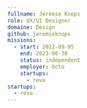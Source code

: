 ```yaml
---
fullname: Jérémie Knops
role: UX/UI Designer
domaine: Design
github: jeremieknops
missions:
  - start: 2022-09-05
    end: 2023-06-30
    status: independent
    employer: Octo
    startups:
      - reva
startups:
  - reva
---
```

